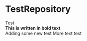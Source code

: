 # TestRepository
Test <br>
<b>This is written in bold text</b><br>
Adding some new test
More text test
